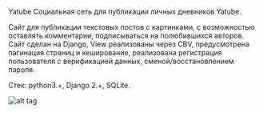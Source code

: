 Yatube
Социальная сеть для публикации личных дневников Yatube.

Сайт для публикации текстовых постов с картинками, с возможностью оставлять комментарии, подписываться на полюбившихся авторов. Сайт сделан на Django, View реализованы через CBV, предусмотрена пагинация страниц и кеширование, реализована регистрация пользователя с верификацией данных, сменой/восстановлением пароля.

Стек: python3.+, Django 2.+, SQLite.

![alt tag](http://images.vfl.ru/ii/1602520466/66afb9d5/31916517.png
 "Описание будет тут")
